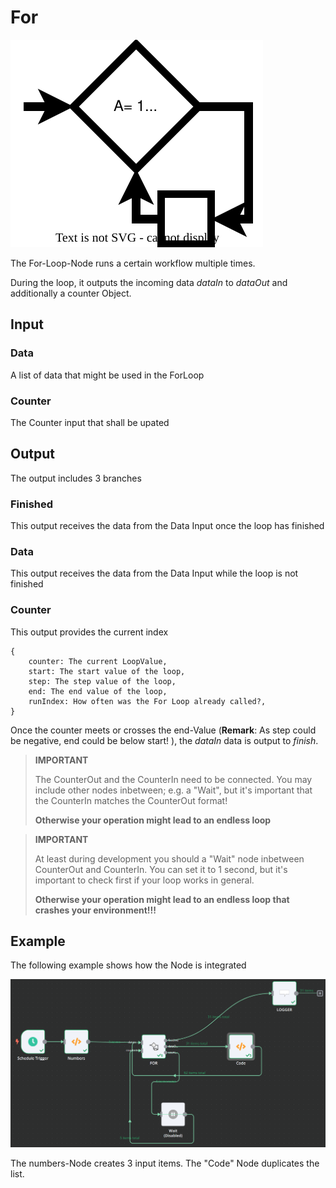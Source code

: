 # For 

![logo](data/for.svg)

The For-Loop-Node runs a certain workflow multiple times. 

During the loop, it outputs the incoming data _dataIn_ to _dataOut_ and additionally a counter Object.

## Input

### Data

A list of data that might be used in the ForLoop

### Counter

The Counter input that shall be upated

## Output

The output includes 3 branches

### Finished

This output receives the data from the Data Input once the loop has finished

### Data

This output receives the data from the Data Input while the loop is not finished

### Counter

This output provides the current index

````
{
	counter: The current LoopValue,
	start: The start value of the loop,
	step: The step value of the loop,
	end: The end value of the loop,
	runIndex: How often was the For Loop already called?,
}
```` 
Once the counter meets or crosses the end-Value (**Remark**: As step could be negative, end could be below start! ), the _dataIn_ data is output to _finish_.

> **IMPORTANT**
>
> The CounterOut and the CounterIn need to be connected. You may include other nodes inbetween; e.g. a "Wait", but it's important that the CounterIn matches the CounterOut format! 
>
>**Otherwise your operation might lead to an endless loop**



> **IMPORTANT**
>
> At least during development you should a "Wait" node inbetween CounterOut and CounterIn. You can set it to 1 second, but it's important to check first if your loop works in general.  
>
>**Otherwise your operation might lead to an endless loop that crashes your environment!!!**


## Example

The following example shows how the Node is integrated

![image](data/examples/for.png)


The numbers-Node creates 3 input items. The "Code" Node duplicates the list. 

